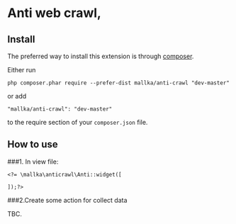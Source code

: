 # Anti web crawl,

## Install


The preferred way to install this extension is through [composer](http://getcomposer.org/download/).

Either run

```
php composer.phar require --prefer-dist mallka/anti-crawl "dev-master"
```

or add

```
"mallka/anti-crawl": "dev-master"
```

to the require section of your `composer.json` file.


## How to use


###1. In view file:

```angular2html
<?= \mallka\anticrawl\Anti::widget([
    
]);?>
```

###2.Create some action for collect data

TBC.
